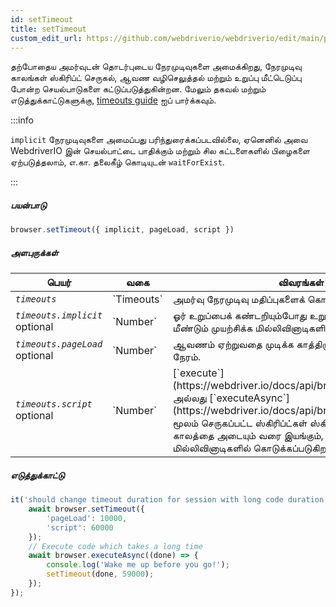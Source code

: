 ```yaml
---
id: setTimeout
title: setTimeout
custom_edit_url: https://github.com/webdriverio/webdriverio/edit/main/packages/webdriverio/src/commands/browser/setTimeout.ts
---
```


தற்போதைய அமர்வுடன் தொடர்புடைய நேரமுடிவுகளை அமைக்கிறது, நேரமுடிவு காலங்கள் ஸ்கிரிப்ட் செருகல், ஆவண வழிசெலுத்தல் மற்றும் உறுப்பு மீட்டெடுப்பு போன்ற செயல்பாடுகளை கட்டுப்படுத்துகின்றன.
மேலும் தகவல் மற்றும் எடுத்துக்காட்டுகளுக்கு, [timeouts guide](https://webdriver.io/docs/timeouts#selenium-timeouts) ஐப் பார்க்கவும்.

:::info

`implicit` நேரமுடிவுகளை அமைப்பது பரிந்துரைக்கப்படவில்லை, ஏனெனில் அவை WebdriverIO இன் செயல்பாட்டை பாதிக்கும்
மற்றும் சில கட்டளைகளில் பிழைகளை ஏற்படுத்தலாம், எ.கா. தலைகீழ் கொடியுடன் `waitForExist`.

:::

##### பயன்பாடு

```js
browser.setTimeout({ implicit, pageLoad, script })
```

##### அளபுருக்கள்

<table>
  <thead>
    <tr>
      <th>பெயர்</th><th>வகை</th><th>விவரங்கள்</th>
    </tr>
  </thead>
  <tbody>
    <tr>
      <td><code><var>timeouts</var></code></td>
      <td>`Timeouts`</td>
      <td>அமர்வு நேரமுடிவு மதிப்புகளைக் கொண்ட பொருள்</td>
    </tr>
    <tr>
      <td><code><var>timeouts.implicit</var></code><br /><span className="label labelWarning">optional</span></td>
      <td>`Number`</td>
      <td>ஓர் உறுப்பைக் கண்டறியும்போது உறுப்பு இருப்பிட உத்தியை மீண்டும் முயற்சிக்க மில்லிவினாடிகளில் நேரம்.</td>
    </tr>
    <tr>
      <td><code><var>timeouts.pageLoad</var></code><br /><span className="label labelWarning">optional</span></td>
      <td>`Number`</td>
      <td>ஆவணம் ஏற்றுவதை முடிக்க காத்திருக்க மில்லிவினாடிகளில் நேரம்.</td>
    </tr>
    <tr>
      <td><code><var>timeouts.script</var></code><br /><span className="label labelWarning">optional</span></td>
      <td>`Number`</td>
      <td>[`execute`](https://webdriver.io/docs/api/browser/execute) அல்லது [`executeAsync`](https://webdriver.io/docs/api/browser/executeAsync) மூலம் செருகப்பட்ட ஸ்கிரிப்ட்கள் ஸ்கிரிப்ட் நேரமுடிவு காலத்தை அடையும் வரை இயங்கும், இதுவும் மில்லிவினாடிகளில் கொடுக்கப்படுகிறது.</td>
    </tr>
  </tbody>
</table>

##### எடுத்துக்காட்டு

```js title="setTimeout.js"
it('should change timeout duration for session with long code duration', async () => {
    await browser.setTimeout({
        'pageLoad': 10000,
        'script': 60000
    });
    // Execute code which takes a long time
    await browser.executeAsync((done) => {
        console.log('Wake me up before you go!');
        setTimeout(done, 59000);
    });
});
```